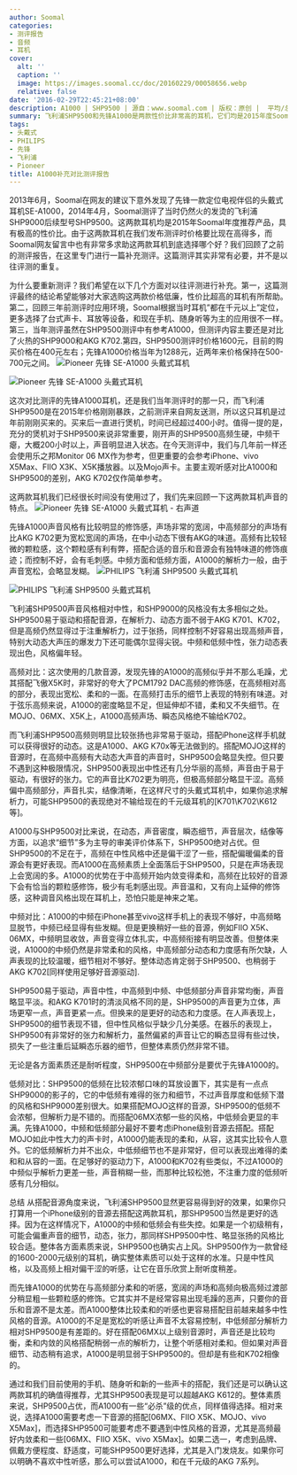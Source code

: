 ```yaml
---
author: Soomal
categories:
- 测评报告
- 音频
- 耳机
cover:
  alt: ''
  caption: ''
  image: https://images.soomal.cc/doc/20160229/00058656.webp
  relative: false
date: '2016-02-29T22:45:21+08:00'
description: A1000 | SHP9500 | 源自：www.soomal.com | 版权：原创 |  平均/总评分：09.59/777
summary: 飞利浦SHP9500和先锋A1000是两款性价比非常高的耳机，它们均是2015年度Soomal推荐耳机产品。由于两三年前测评时两款耳机售价都在千元以上，测评中没有太多两者直接的对比，这里进行补充，两款耳机谁更值得选择？
tags:
- 头戴式
- PHILIPS
- 先锋
- 飞利浦
- Pioneer
title: A1000补充对比测评报告
---
```


2013年6月，Soomal在网友的建议下意外发现了先锋一款定位电视伴侣的头戴式耳机SE-A1000，2014年4月，Soomal测评了当时仍然火的发烫的飞利浦SHP9000后续型号SHP9500。这两款耳机均是2015年Soomal年度推荐产品，具有极高的性价比。由于这两款耳机在我们发布测评时价格要比现在高得多，而Soomal网友留言中也有非常多求助这两款耳机到底选择哪个好？我们回顾了之前的测评报告，在这里专门进行一篇补充测评。这篇测评其实非常有必要，并不是以往评测的重复。

为什么要重新测评？我们希望在以下几个方面对以往评测进行补充。第一，这篇测评最终的结论希望能够对大家选购这两款价格低廉，性价比超高的耳机有所帮助。第二，回顾三年前测评时应用环境，Soomal根据当时耳机”都在千元以上”定位，更多选择了台式声卡、耳放等设备，和现在手机、随身听等为主的应用很不一样。第三，当年测评虽然在SHP9500测评中有参考A1000，但测评内容主要还是对比了火热的SHP9000和AKG K702.第四，SHP9500测评时价格1600元，目前的购买价格在400元左右；先锋A1000价格当年为1288元，近两年来价格保持在500-700元之间。
![Pioneer 先锋 SE-A1000 头戴式耳机](https://images.soomal.cc/doc/20130605/00031794.webp)




![Pioneer 先锋 SE-A1000 头戴式耳机](https://images.soomal.cc/doc/20130605/00031782.webp)




这次对比测评的先锋A1000耳机，还是我们当年测评时的那一只，而飞利浦SHP9500是在2015年价格刚刚暴跌，之前测评来自网友送测，所以这只耳机是过年前刚刚买来的。买来后一直进行煲机，时间已经超过400小时。值得一提的是，充分的煲机对于SHP9500来说非常重要，刚开声的SHP9500高频生硬，中频干瘪，大概200小时以上，声音明显进入状态。在今天测评中，我们与几年前一样还会使用乐之邦Monitor 06 MX作为参考，但更重要的会参考iPhone、vivo X5Max、FIIO X3K、X5K播放器。以及Mojo声卡。主要主观听感对比A1000和SHP9500的差别，AKG K702仅作简单参考。

这两款耳机我们已经很长时间没有使用过了，我们先来回顾一下这两款耳机声音的特点。
![Pioneer 先锋 SE-A1000 头戴式耳机 - 右声道](https://images.soomal.cc/doc/20130605/00031799.webp)




先锋A1000声音风格有比较明显的修饰感，声场非常的宽阔，中高频部分的声场有比AKG K702更为宽松宽阔的声场，在中小动态下很有AKG的味道。高频有比较轻微的颗粒感，这个颗粒感有利有弊，搭配合适的音乐和音源会有独特味道的修饰痕迹；而控制不好，会有毛刺感。中频方面和低频方面，A1000的解析力一般，由于声音宽松，会略显发糊。
![PHILIPS 飞利浦 SHP9500 头戴式耳机](https://images.soomal.cc/doc/20140321/00041013.webp)




![PHILIPS 飞利浦 SHP9500 头戴式耳机](https://images.soomal.cc/doc/20140321/00041014.webp)




飞利浦SHP9500声音风格相对中性，和SHP9000的风格没有太多相似之处。SHP9500易于驱动和搭配音源，在解析力、动态方面不弱于AKG K701、K702，但是高频仍然显得过于注重解析力，过于张扬，同样控制不好容易出现高频声音，特别大动态大声压的爆发力下还可能偶尔显得尖锐。中频和低频中性，张力动态表现出色，风格偏年轻。

高频对比：这次使用的几款音源，发现先锋的A1000的高频似乎并不那么毛躁，尤其搭配飞傲X5K时，非常好的夸大了PCM1792 DAC高频的修饰感，在高频相对高的部分，表现出宽松、柔和的一面。在高频打击乐的细节上表现的特别有味道。对于弦乐高频来说，A1000的密度略显不足，但延伸却不错，柔和又不失细节。在MOJO、06MX、X5K上，A1000高频声场、瞬态风格绝不输给K702。

而飞利浦SHP9500高频则明显比较张扬也非常易于驱动，搭配iPhone这样手机就可以获得很好的动态。这是A1000、AKG K70x等无法做到的。搭配MOJO这样的音源时，在高频中高频有大动态大声音的声音时，SHP9500会略显失控。但只要不遇到这种极限情况，SHP9500表现出中性还有几分华丽的高频，声音由于易于驱动，有很好的张力。它的声音比K702更为明亮，但极高频部分略显干涩。高频偏中高频部分，声音扎实，结像清晰，在这样尺寸的头戴式耳机中，如果你追求解析力，可能SHP9500的表现绝对不输给现在的千元级耳机的[K701\K702\K612等]。

A1000与SHP9500对比来说，在动态，声音密度，瞬态细节，声音层次，结像等方面，以追求“细节”多为主导的审美评价体系下，SHP9500绝对占优。但SHP9500的不足在于，高频在中性风格中还是偏干涩了一些，搭配偏暖偏柔的音源会有更好表现。而A1000在高频素质上全面落后于SHP9500，只是在声场表现上会宽阔的多。A1000的优势在于中高频开始内敛变得柔和，高频在比较好的音源下会有恰当的颗粒感修饰，极少有毛刺感出现。声音温和，又有向上延伸的修饰感，这种调音风格出现在耳机上，恐怕只能是神来之笔。

中频对比：A1000的中频在iPhone甚至vivo这样手机上的表现不够好，中高频略显脱节，中频已经显得有些发糊。但是更换稍好一些的音源，例如FIIO X5K、06MX，中频明显收敛，声音变得立体扎实，中高频衔接有明显改善。但整体来说，A1000的中频仍然是非常柔和的风格，中高频部分动态和力度感有所欠缺，人声表现的比较温暖，细节相对不够好。整体动态肯定弱于SHP9500、也稍弱于AKG K702[同样使用足够好音源驱动].

SHP9500易于驱动，声音中性，中高频到中频、中低频部分声音非常均衡，声音略显平淡。和AKG K701时的清淡风格不同的是，SHP9500的声音更为立体，声场更窄一点，声音更紧一点。但换来的是更好的动态和力度感。在人声表现上，SHP9500的细节表现不错，但中性风格似乎缺少几分美感。在器乐的表现上，SHP9500有非常好的张力和解析力，虽然偏紧的声音让它的瞬态显得有些过快，损失了一些注重后延瞬态乐器的细节，但整体素质仍然非常不错。

无论是各方面素质还是耐听程度，SHP9500在中频部分是要优于先锋A1000的。

低频对比：SHP9500的低频在比较浓郁口味的耳放设置下，其实是有一点点SHP9000的影子的，它的中低频有难得的张力和细节，不过声音厚度和低频下潜的风格和SHP9000差别很大。如果搭配MOJO这样的音源，SHP9500的低频不会浓郁，但解析力是不错的。而搭配06MX浓郁一些的风格，中低频会更显的丰满。先锋A1000，中频和低频部分最好不要考虑iPhone级别音源去搭配。搭配MOJO如此中性大力的声卡时，A1000仍能表现的柔和，从容，这其实比较令人意外。它的低频解析力并不出众，中低频细节也不是非常好，但可以表现出难得的柔和和从容的一面。在足够好的驱动力下，A1000和K702有些类似，不过A1000的中频似乎解析力更差一些，声音稍糊一些，而那种比较松弛，不注重力度的低频听感有几分相似。

总结
从搭配音源角度来说，飞利浦SHP9500显然更容易得到好的效果，如果你只打算用一个iPhone级别的音源去搭配这两款耳机，那SHP9500当然是更好的选择。因为在这样情况下，A1000的中频和低频会有些失控。如果是一个初级稍有，可能会偏重声音的细节，动态，张力，那同样SHP9500中性、略显张扬的风格比较合适。整体各方面素质来说，SHP9500也确实占上风。SHP9500作为一款曾经的1600-2000元级别的耳机，确实整体素质可以处于这样的水准。只是中性风格，以及高频上相对偏干涩的听感，让它在音乐欣赏上耐听度稍差。

而先锋A1000的优势在与高频部分柔和的听感，宽阔的声场和高频向极高频过渡部分稍显粗一些颗粒感的修饰。它其实并不是经常容易出现毛躁的恶声，只要你的音乐和音源不是太差。而A1000整体比较柔和的听感也更容易搭配目前越来越多中性风格的音源。A1000的不足是宽松的听感让声音不太容易控制，中低频部分解析力相对SHP9500是有差距的。好在搭配06MX以上级别音源时，声音还是比较均衡，柔和内敛的风格搭配稍弱一点的解析力，让整个听感相对柔和。但如果对声音细节、动态稍有追求，A1000是明显弱于SHP9500的。但却是有些和K702相像的。

通过和我们目前使用的手机、随身听和新的一些声卡的搭配，我们还是可以确认这两款耳机的确值得推荐，尤其SHP9500表现是可以超越AKG K612的。整体素质来说，SHP9500占优，而A1000有一些“必杀”级的优点，同样值得选择。相对来说，选择A1000需要考虑一下音源的搭配[06MX、FIIO X5K、MOJO、vivo X5Max]，而选择SHP9500可能要考虑不要遇到中性风格的音源，尤其是高频最好内敛柔和一些[06MX、FIIO X5K、vivo X5Max]。如果二选一，考虑到品牌、佩戴方便程度、舒适度，可能SHP9500更好选择，尤其是入门发烧友。如果你可以明确不喜欢中性听感，那么可以尝试A1000，和在千元级的AKG 7系列。
